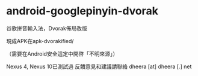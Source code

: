 android-googlepinyin-dvorak
===========================

谷歌拼音輸入法，Dvorak佈局改版

現成APK在apk-dvorakified/

（需要在Android安全這定中開啓「不明來源」）

Nexus 4, Nexus 10已測試過
反饋意見和建議請聯絡 dheera [at] dheera [.] net
